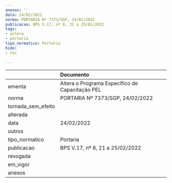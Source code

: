 ```yaml
---
anexos: ''
data: 24/02/2022
norma: PORTARIA Nº 7373/SGP, 24/02/2022
publicacao: BPS V.17, nº 8, 21 a 25/02/2022
tags:
- altera
- portaria
tipo_normatico: Portaria
hide: 
- toc 
 
---
```


|                    | Documento                                       |
|:-------------------|:------------------------------------------------|
| ementa             | Altera o Programa Específico de Capacitação PEL |
| norma              | PORTARIA Nº 7373/SGP, 24/02/2022                |
| tornada_sem_efeito |                                                 |
| alterada           |                                                 |
| data               | 24/02/2022                                      |
| outros             |                                                 |
| tipo_normatico     | Portaria                                        |
| publicacao         | BPS V.17, nº 8, 21 a 25/02/2022                 |
| revogada           |                                                 |
| em_vigor           |                                                 |
| anexos             |                                                 |